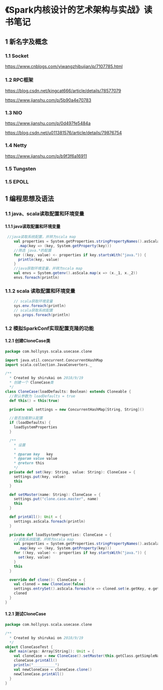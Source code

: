 # 《Spark内核设计的艺术架构与实战》读书笔记

## 1 新名字及概念

### 1.1 Socket

https://www.cnblogs.com/yiwangzhibujian/p/7107785.html

### 1.2 RPC框架

https://blog.csdn.net/kingcat666/article/details/78577079

https://www.jianshu.com/p/5b90a4e70783

### 1.3 NIO

https://www.jianshu.com/p/0d497fe5484a

https://blog.csdn.net/u011381576/article/details/79876754

### 1.4 Netty

https://www.jianshu.com/p/b9f3f6a16911

### 1.5 Tungsten

### 1.5 EPOLL

## 1 编程思想及语法

### 1.1 java、scala读取配置和环境变量

#### 1.1.1 java读取配置和环境变量

```scala
 //java读取系统配置，并转为scala map
    val properties = System.getProperties.stringPropertyNames().asScala
      .map(key => (key, System.getProperty(key)))
    //筛选 java.*的配置
    for ((key, value) <- properties if key.startsWith("java.")) {
      println(key, value)
    }
    //java获取环境变量，并转为scala map
    val envs = System.getenv().asScala.map(x => (x._1, x._2))
    envs.foreach(println)
```

### 1.1.2 scala 读取配置和环境变量

```java
    // scala获取环境变量
    sys.env.foreach(println)
    // scala获取系统配置
    sys.props.foreach(println)
```

### 1.2 模拟SparkConf实现配置克隆的功能

#### 1.2.1 创建CloneCase类

```scala
package com.hollysys.scala.usecase.clone

import java.util.concurrent.ConcurrentHashMap
import scala.collection.JavaConverters._

/**
  * Created by shirukai on 2018/9/19
  * 创建一个 CloneCase类
  */
class CloneCase(loadDefaults: Boolean) extends Cloneable {
  //默认参数为 loadDefaults = true
  def this() = this(true)

  private val settings = new ConcurrentHashMap[String, String]()

  //是否加载默认配置
  if (loadDefaults) {
    loadSystemProperties
  }

  /**
    * 设置
    *
    * @param key   key
    * @param value value
    * @return this
    */
  private def set(key: String, value: String): CloneCase = {
    settings.put(key, value)
    this
  }

  def setMaster(name: String): CloneCase = {
    settings.put("clone.case.master", name)
    this
  }

  def printAll(): Unit = {
    settings.asScala.foreach(println)
  }

  private def loadSystemProperties: CloneCase = {
    //读取系统配置，并转为scala map
    val properties = System.getProperties.stringPropertyNames().asScala
      .map(key => (key, System.getProperty(key)))
    for ((key, value) <- properties if key.startsWith("java.")) {
      set(key, value)
    }
    this
  }

  override def clone(): CloneCase = {
    val cloned = new CloneCase(false)
    settings.entrySet().asScala.foreach(e => cloned.set(e.getKey, e.getValue))
    cloned
  }
}
```

#### 1.2.1 测试CloneCase

```scala
package com.hollysys.scala.usecase.clone

/**
  * Created by shirukai on 2018/9/19
  */
object CloneCaseTest {
  def main(args: Array[String]): Unit = {
    val cloneCase = new CloneCase().setMaster(this.getClass.getSimpleName)
    cloneCase.printAll()
    println("__________")
    val newCloneCase = cloneCase.clone()
    newCloneCase.printAll()
  }
}
```


